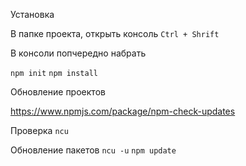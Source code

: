 Установка

В папке проекта, открыть консоль `Ctrl + Shrift`

В консоли попчередно набрать 

`npm init`
`npm install`


Обновление проектов 

https://www.npmjs.com/package/npm-check-updates

Проверка 
`ncu`

Обновление пакетов `ncu -u` `npm update`




